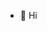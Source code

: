 - 👋 Hi

<!---
OliverSDB/OliverSDB is a ✨ special ✨ repository because its `README.md` (this file) appears on your GitHub profile.
You can click the Preview link to take a look at your changes.
--->
